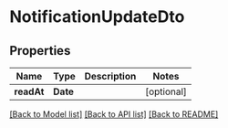 # NotificationUpdateDto

## Properties
Name | Type | Description | Notes
------------ | ------------- | ------------- | -------------
**readAt** | **Date** |  | [optional] 

[[Back to Model list]](../README.md#documentation-for-models) [[Back to API list]](../README.md#documentation-for-api-endpoints) [[Back to README]](../README.md)


